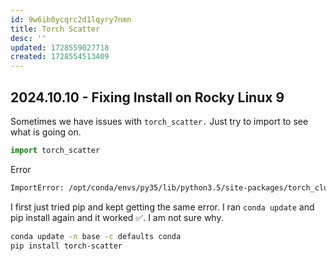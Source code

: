 ```yaml
---
id: 9w6ib0ycqrc2d1lqyry7nmn
title: Torch Scatter
desc: ''
updated: 1728559027718
created: 1728554513409
---
```


## 2024.10.10 - Fixing Install on Rocky Linux 9

Sometimes we have issues with `torch_scatter.` Just try to import to see what is going on.

```python
import torch_scatter
```

Error

```bash
ImportError: /opt/conda/envs/py35/lib/python3.5/site-packages/torch_cluster/graclus_cpu.cpython-35m-x86_64-linux-gnu.so: undefined symbol: _ZN6caffe26detail37_typeMetaDataInstance_preallocated_32E
```

I first just tried pip and kept getting the same error. I ran `conda update` and pip install again and it worked ✅. I am not sure why.

```bash
conda update -n base -c defaults conda
pip install torch-scatter
```
